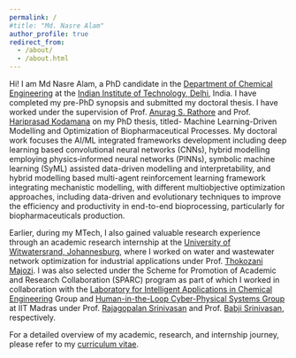 ```yaml
---
permalink: /
#title: "Md. Nasre Alam"
author_profile: true
redirect_from: 
  - /about/
  - /about.html
---
```


Hi! I am Md Nasre Alam, a PhD candidate in the [Department of Chemical Engineering](https://chemical.iitd.ac.in/) at the [Indian Institute of Technology, Delhi](https://home.iitd.ac.in/), India. I have completed my pre-PhD synopsis and submitted my doctoral thesis. I have worked under the supervision of Prof. [Anurag S. Rathore](https://www.biotechcmz.com/) and Prof. [Hariprasad Kodamana](https://web.iitd.ac.in/~kodamana/index.html) on my PhD thesis, titled- Machine Learning-Driven Modelling and Optimization of Biopharmaceutical Processes. My doctoral work focuses the AI/ML integrated frameworks development including deep learning based convolutional neural networks (CNNs), hybrid modelling employing physics‐informed neural networks (PINNs), symbolic machine learning (SyML) assisted data-driven modelling and interpretability, and hybrid modelling based multi-agent reinforcement learning framework integrating mechanistic modelling, with different multiobjective optimization approaches, including data-driven and evolutionary techniques to improve the efficiency and productivity in end-to-end bioprocessing, particularly for biopharmaceuticals production.

Earlier, during my MTech, I also gained valuable research experience through an academic research internship at the [University of Witwatersrand, Johannesburg](https://www.wits.ac.za/), where I worked on water and wastewater network optimization for industrial applications under Prof. [Thokozani Majozi](https://www.wits.ac.za/about-wits/office-of-the-vice-chancellor/faculty-deans/thokozani-majozi/). I was also selected under the Scheme for Promotion of Academic and Research Collaboration (SPARC) program as part of which I worked in collaboration with the [Laboratory for Intelligent Applications in Chemical Engineering](https://home.iitm.ac.in/raj/) Group and [Human-in-the-Loop Cyber-Physical Systems Group](https://home.iitm.ac.in/babji.srinivasan/index.html) at IIT Madras under Prof. [Rajagopalan Srinivasan](https://home.iitm.ac.in/raj/index.html) and Prof. [Babji Srinivasan](https://home.iitm.ac.in/babji.srinivasan/index.html), respectively.

For a detailed overview of my academic, research, and internship journey, please refer to my [curriculum vitae](https://drive.google.com/file/d/1qDOI1pLNuiipH9Tjqk7hT6m8xWotNrFx/view?usp=drive_link).


